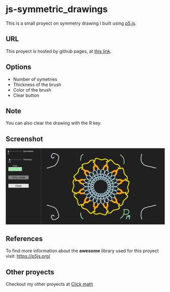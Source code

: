# js-symmetric_drawings
This is a small proyect on symmetry drawing I built using <a href="https://p5js.org/">p5.js</a>.
## URL
This proyect is hosted by github pages, at <a href="https://pabloqb2000.github.io/js-symmetric_drawings/">this link</a>.
## Options
  - Number of symetries
  - Thickness of the brush
  - Color of the brush
  - Clear button
## Note
You can also clear the drawing with the R key.
## Screenshot
<img src="imgs/screenshot01.png"></img>
## References
To find more information about the <b>awesome</b> library used for this proyect visit:
<a href="https://p5js.org/"> https://p5js.org/ </a>

## Other proyects
Checkout my other proyects at <a href="https://pabloqb2000.github.io/Click_math/">Click math</a>